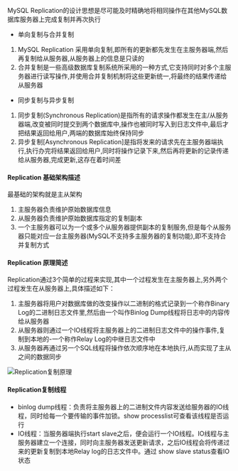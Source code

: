 MySQL Replication的设计思想是尽可能及时精确地将相同操作在其他MySQL数据库服务器上完成复制并再次执行
- 单向复制与合并复制
1. MySQL Replication 采用单向复制,即所有的更新都先发生在主服务器端,然后再复制给从服务器,从服务器上的信息是只读的
2. 合并复制是一些高级数据库复制系统所采用的一种方式,它支持同时对多个主服务器进行读写操作,并使用合并复制机制将这些更新统一,将最终的结果传递给从服务器
- 同步复制与异步复制
1. 同步复制(Synchronous  Replication)是指所有的请求操作都发生在主/从服务器端,改变被同时提交到两个数据库中,操作也被同时写入到日志文件中,最后才把结果返回给用户,两端的数据库始终保持同步
2. 异步复制[Asynchronous Replication]是指将发来的请求先在主服务器端执行,执行办完将结果返回给用户,同时将操作记录下来,然后再将更新的记录传递给从服务器,完成更新,这存在着时间差

#### Replication 基础架构描述
最基础的架构就是主从架构
1. 主服务器负责维护原始数据库信息
2. 从服务器负责维护原始数据库指定的复制副本
3. 一个主服务器可以为一个或多个从服务器提供副本的复制服务,但是每个从服务器只能对应一台主服务器(MySQL不支持多主服务器的复制功能),即不支持合并复制方式
#### Replication 原理简述
Replication通过3个简单的过程来实现,其中一个过程发生在主服务器上,另外两个过程发生在从服务器上,具体描述如下：
1. 主服务器将用户对数据库做的改变操作以二进制的格式记录到一个称作Binary Log的二进制日志文件里,然后由一个叫作Binlog Dump线程将日志中的内容传给从服务器
2. 从服务器则通过一个IO线程将主服务器上的二进制日志文件中的操作事件,复制到本地的-一个称作Relay Log的中继日志文件中
3. 从服务器再通过另一个SQL线程将操作依次顺序地在本地执行,从而实现了主从之间的数据同步

![Replication复制原理](CBA404BC1C4E40EA89E987CE4A88BE63)

#### Replication复制线程
- binlog dump线程：负责将主服务器上的二进制文件内容发送给服务器的IO线程，同时给每一个要传输的事件加锁。show processlist可查看该线程是否运行
- IO线程：当服务器端执行start slave之后，便会运行一个IO线程。IO线程与主服务器建立一个连接，同时向主服务器发送更新请求，之后IO线程会将传递过来的更新复制到本地Relay log的日志文件中。通过 show slave status查看IO状态
